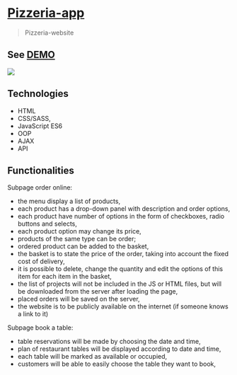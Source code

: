 
# [Pizzeria-app](https://project-restaurant-pizzeria.herokuapp.com/)
> Pizzeria-website


## See [DEMO](https://pizzeria-app-80f0eb41fd63.herokuapp.com/)

![](./pizzeria-home.png)

## Technologies
* HTML
* CSS/SASS,
* JavaScript ES6
* OOP
* AJAX
* API

## Functionalities

Subpage order online:
* the menu display a list of products,
* each product has a drop-down panel with description and order options,
* each product have number of options in the form of checkboxes, radio buttons and selects,
* each product option may change its price,
* products of the same type can be order;
* ordered product can be added to the basket,
* the basket is to state the price of the order, taking into account the fixed cost of delivery,
* it is possible to delete, change the quantity and edit the options of this item for each item in the basket,
* the list of projects will not be included in the JS or HTML files, but will be downloaded from the server after loading the page,
* placed orders will be saved on the server,
* the website is to be publicly available on the internet (if someone knows a link to it)


Subpage book a table:
* table reservations will be made by choosing the date and time,
* plan of restaurant tables will be displayed according to date and time,
* each table will be marked as available or occupied,
* customers will be able to easily choose the table they want to book,
